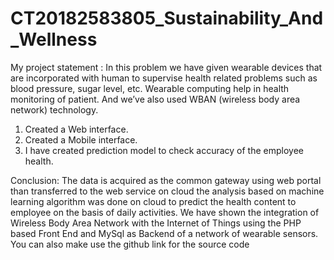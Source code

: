 # CT20182583805_Sustainability_And_Wellness
My project statement :
             In this problem we have given wearable devices that are incorporated with human to supervise health related problems such as blood pressure, sugar level, etc. Wearable computing help in health monitoring of patient.  And we’ve also used WBAN (wireless body area network) technology.

1) Created a Web interface.
2) Created a Mobile interface.
3) I have created prediction model to check accuracy of the employee health.

Conclusion:
            The data is acquired as the common gateway using web portal than transferred to the web service on cloud the analysis based on machine learning algorithm was done on cloud to predict the health content to employee on the basis of daily activities.  We have shown the integration of Wireless Body Area Network with the Internet of Things using the PHP based Front End and MySql as Backend of a network of wearable sensors. You can also make use the github link for the source code
